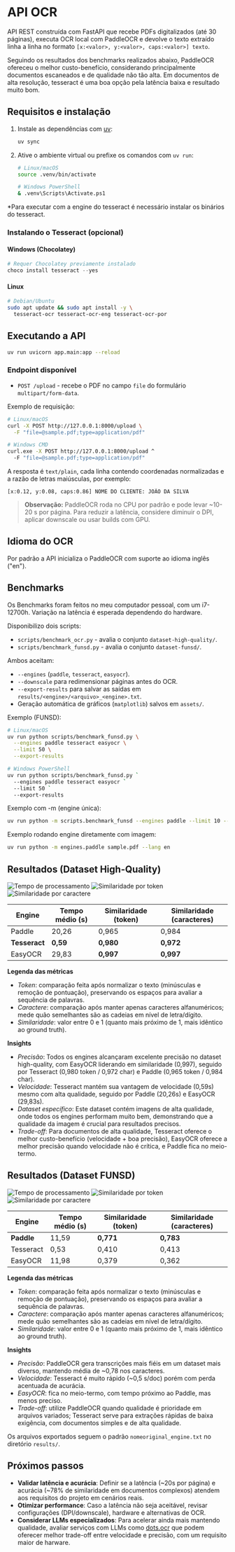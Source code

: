 ﻿# API OCR

API REST construída com FastAPI que recebe PDFs digitalizados (até 30 páginas), executa OCR local com PaddleOCR e devolve o texto extraído linha a linha no formato `[x:<valor>, y:<valor>, caps:<valor>] texto`.

Seguindo os resultados dos benchmarks realizados abaixo, PaddleOCR ofereceu o melhor custo-benefício, considerando principalmente documentos escaneados e de qualidade não tão alta. Em documentos de alta resolução, tesseract é uma boa opção pela latência baixa e resultado muito bom.

## Requisitos e instalação

1. Instale as dependências com [uv](https://docs.astral.sh/uv/):
   ```bash
   uv sync
   ```
2. Ative o ambiente virtual ou prefixe os comandos com `uv run`:
   ```bash
   # Linux/macOS
   source .venv/bin/activate
   
   # Windows PowerShell
   & .venv\Scripts\Activate.ps1
   ```

*Para executar com a engine do tesseract é necessário instalar os binários do tesseract.

### Instalando o Tesseract (opcional)

#### Windows (Chocolatey)
```powershell
# Requer Chocolatey previamente instalado
choco install tesseract --yes
```

#### Linux
```bash
# Debian/Ubuntu
sudo apt update && sudo apt install -y \
  tesseract-ocr tesseract-ocr-eng tesseract-ocr-por
```

## Executando a API

```bash
uv run uvicorn app.main:app --reload
```

### Endpoint disponível
- `POST /upload` - recebe o PDF no campo `file` do formulário `multipart/form-data`.

Exemplo de requisição:
```bash
# Linux/macOS
curl -X POST http://127.0.0.1:8000/upload \
  -F "file=@sample.pdf;type=application/pdf"

# Windows CMD
curl.exe -X POST http://127.0.0.1:8000/upload ^
  -F "file=@sample.pdf;type=application/pdf"
```

A resposta é `text/plain`, cada linha contendo coordenadas normalizadas e a razão de letras maiúsculas, por exemplo:
```
[x:0.12, y:0.08, caps:0.86] NOME DO CLIENTE: JOÃO DA SILVA
```

> **Observação:** PaddleOCR roda no CPU por padrão e pode levar ~10-20 s por página. Para reduzir a latência, considere diminuir o DPI, aplicar downscale ou usar builds com GPU.

## Idioma do OCR

Por padrão a API inicializa o PaddleOCR com suporte ao idioma inglês ("en").

## Benchmarks

Os Benchmarks foram feitos no meu computador pessoal, com um i7-12700h. Variação na latência é esperada dependendo do hardware.

Disponibilizo dois scripts:
- `scripts/benchmark_ocr.py` - avalia o conjunto `dataset-high-quality/`.
- `scripts/benchmark_funsd.py` - avalia o conjunto `dataset-funsd/`.

Ambos aceitam:
- `--engines` (`paddle`, `tesseract`, `easyocr`).
- `--downscale` para redimensionar páginas antes do OCR.
- `--export-results` para salvar as saídas em `results/<engine>/<arquivo>_<engine>.txt`.
- Geração automática de gráficos (`matplotlib`) salvos em `assets/`.

Exemplo (FUNSD):
```bash
# Linux/macOS
uv run python scripts/benchmark_funsd.py \
  --engines paddle tesseract easyocr \
  --limit 50 \
  --export-results

# Windows PowerShell
uv run python scripts/benchmark_funsd.py `
  --engines paddle tesseract easyocr `
  --limit 50 `
  --export-results
```

Exemplo com -m (engine única):
```bash
uv run python -m scripts.benchmark_funsd --engines paddle --limit 10 --export-results
```

Exemplo rodando engine diretamente com imagem:
```bash
uv run python -m engines.paddle sample.pdf --lang en
```

## Resultados (Dataset High-Quality)

![Tempo de processamento](assets/benchmark_ocr_time.png)
![Similaridade por token](assets/benchmark_ocr_token.png)
![Similaridade por caractere](assets/benchmark_ocr_char.png)

| Engine        | Tempo médio (s) | Similaridade (token)  | Similaridade (caracteres)  |
|---------------|-----------------|-----------------------|----------------------------|
| Paddle        | 20,26           | 0,965                 | 0,984                      |
| **Tesseract** | **0,59**        | **0,980**             | **0,972**                  |
| EasyOCR       | 29,83           | **0,997**             | **0,997**                  |

**Legenda das métricas**
- *Token*: comparação feita após normalizar o texto (minúsculas e remoção de pontuação), preservando os espaços para avaliar a sequência de palavras.
- *Caractere*: comparação após manter apenas caracteres alfanuméricos; mede quão semelhantes são as cadeias em nível de letra/dígito.
- *Similaridade*: valor entre 0 e 1 (quanto mais próximo de 1, mais idêntico ao ground truth).

**Insights**
- *Precisão*: Todos os engines alcançaram excelente precisão no dataset high-quality, com EasyOCR liderando em similaridade (0,997), seguido por Tesseract (0,980 token / 0,972 char) e Paddle (0,965 token / 0,984 char).
- *Velocidade*: Tesseract mantém sua vantagem de velocidade (0,59s) mesmo com alta qualidade, seguido por Paddle (20,26s) e EasyOCR (29,83s).
- *Dataset específico*: Este dataset contém imagens de alta qualidade, onde todos os engines performam muito bem, demonstrando que a qualidade da imagem é crucial para resultados precisos.
- *Trade-off*: Para documentos de alta qualidade, Tesseract oferece o melhor custo-benefício (velocidade + boa precisão), EasyOCR oferece a melhor precisão quando velocidade não é crítica, e Paddle fica no meio-termo.

## Resultados (Dataset FUNSD)

![Tempo de processamento](assets/benchmark_funsd_testing_time.png)
![Similaridade por token](assets/benchmark_funsd_testing_token.png)
![Similaridade por caractere](assets/benchmark_funsd_testing_char.png)

| Engine     | Tempo médio (s) | Similaridade (token) | Similaridade (caracteres) |
|------------|-----------------|-----------------------|----------------------------|
| **Paddle** | 11,59           | **0,771**             | **0,783**                  |
| Tesseract  | 0,53            | 0,410                 | 0,413                      |
| EasyOCR    | 11,98           | 0,379                 | 0,362                      |

**Legenda das métricas**
- *Token*: comparação feita após normalizar o texto (minúsculas e remoção de pontuação), preservando os espaços para avaliar a sequência de palavras.
- *Caractere*: comparação após manter apenas caracteres alfanuméricos; mede quão semelhantes são as cadeias em nível de letra/dígito.
- *Similaridade*: valor entre 0 e 1 (quanto mais próximo de 1, mais idêntico ao ground truth).

**Insights**
- *Precisão*: PaddleOCR gera transcrições mais fiéis em um dataset mais diverso, mantendo média de ~0,78 nos caracteres.
- *Velocidade*: Tesseract é muito rápido (~0,5 s/doc) porém com perda acentuada de acurácia.
- *EasyOCR*: fica no meio-termo, com tempo próximo ao Paddle, mas menos preciso.
- *Trade-off*: utilize PaddleOCR quando qualidade é prioridade em arquivos variados; Tesseract serve para extrações rápidas de baixa exigência, com documentos simples e de alta qualidade.

Os arquivos exportados seguem o padrão `nomeoriginal_engine.txt` no diretório `results/`.

## Próximos passos

- **Validar latência e acurácia**: Definir se a latência (~20s por página) e acurácia (~78% de similaridade em documentos complexos) atendem aos requisitos do projeto em cenários reais.
- **Otimizar performance**: Caso a latência não seja aceitável, revisar configurações (DPI/downscale), hardware e alternativas de OCR.
- **Considerar LLMs especializados**: Para acelerar ainda mais mantendo qualidade, avaliar serviços com LLMs como [dots.ocr](https://github.com/rednote-hilab/dots.ocr) que podem oferecer melhor trade-off entre velocidade e precisão, com um requisito maior de harware.
